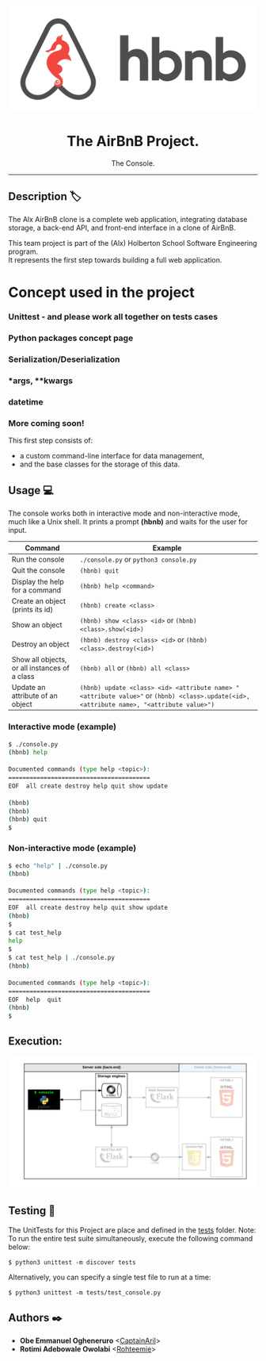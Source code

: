 <p align="center">
  <img src="https://raw.githubusercontent.com/CaptainAril/AirBnB_clone/master/img/ass1.png">
</p>


<h1 align="center">The AirBnB Project.</h1>
<p align="center">The Console.</p>

---

## Description :label:

The Alx AirBnB clone is a complete web application, integrating database storage, a back-end API, and front-end interface in a clone of AirBnB.

This team project is part of the (Alx) Holberton School Software Engineering program. </br>
It represents the first step towards building a full web application.

# Concept used in the project

### Unittest - and please work all together on tests cases
### Python packages concept page
### Serialization/Deserialization
### *args, **kwargs
### datetime
### More coming soon!

This first step consists of:
- a custom command-line interface for data management,
- and the base classes for the storage of this data.

## Usage 💻

The console works both in interactive mode and non-interactive mode, much like a Unix shell.
It prints a prompt **(hbnb)** and waits for the user for input.

Command | Example
------- | -------
Run the console | ```./console.py``` or ```python3 console.py```
Quit the console | ```(hbnb) quit```
Display the help for a command | ```(hbnb) help <command>```
Create an object (prints its id)| ```(hbnb) create <class>```
Show an object | ```(hbnb) show <class> <id>``` or ```(hbnb) <class>.show(<id>)```
Destroy an object | ```(hbnb) destroy <class> <id>``` or ```(hbnb) <class>.destroy(<id>)```
Show all objects, or all instances of a class | ```(hbnb) all``` or ```(hbnb) all <class>```
Update an attribute of an object | ```(hbnb) update <class> <id> <attribute name> "<attribute value>"``` or ```(hbnb) <class>.update(<id>, <attribute name>, "<attribute value>")```

### Interactive mode (example)

```bash
$ ./console.py
(hbnb) help

Documented commands (type help <topic>):
========================================
EOF  all create destroy help quit show update

(hbnb)
(hbnb)
(hbnb) quit
$
```

### Non-interactive mode (example)

```bash
$ echo "help" | ./console.py
(hbnb)

Documented commands (type help <topic>):
========================================
EOF  all create destroy help quit show update
(hbnb)
$
$ cat test_help
help
$
$ cat test_help | ./console.py
(hbnb)

Documented commands (type help <topic>):
========================================
EOF  help  quit
(hbnb)
$
```

## Execution:
<p align="center">
    <img src="https://raw.githubusercontent.com/CaptainAril/AirBnB_clone/master/img/ass2.png">
</p>


## Testing :straight_ruler:

The UnitTests for this Project are place and defined in the [tests](./tests)
folder.
Note: To run the entire test suite simultaneously, execute the following command below:


```
$ python3 unittest -m discover tests
```

Alternatively, you can specify a single test file to run at a time:

```
$ python3 unittest -m tests/test_console.py
```


## Authors :black_nib:

* **Obe Emmanuel Ogheneruro** <[CaptainAril](https://github.com/CaptainAril)>
* **Rotimi Adebowale Owolabi** <[Rohteemie](https://github.com/Rohteemie)>

